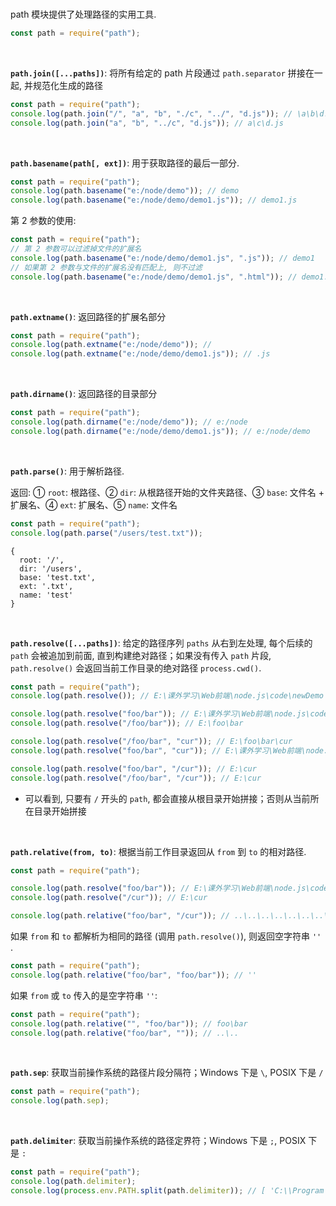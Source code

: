 <br>

path 模块提供了处理路径的实用工具.

```js
const path = require("path");
```

<br>

**`path.join([...paths])`**: 将所有给定的 path 片段通过 `path.separator` 拼接在一起, 并规范化生成的路径

```js
const path = require("path");
console.log(path.join("/", "a", "b", "./c", "../", "d.js")); // \a\b\d.js
console.log(path.join("a", "b", "../c", "d.js")); // a\c\d.js
```

<br>

**`path.basename(path[, ext])`**: 用于获取路径的最后一部分.

```js
const path = require("path");
console.log(path.basename("e:/node/demo")); // demo
console.log(path.basename("e:/node/demo/demo1.js")); // demo1.js
```

第 2 参数的使用:

```js
const path = require("path");
// 第 2 参数可以过滤掉文件的扩展名
console.log(path.basename("e:/node/demo/demo1.js", ".js")); // demo1
// 如果第 2 参数与文件的扩展名没有匹配上, 则不过滤
console.log(path.basename("e:/node/demo/demo1.js", ".html")); // demo1.js
```

<br>

**`path.extname()`**: 返回路径的扩展名部分

```js
const path = require("path");
console.log(path.extname("e:/node/demo")); //
console.log(path.extname("e:/node/demo/demo1.js")); // .js
```

<br>

**`path.dirname()`**: 返回路径的目录部分

```js
const path = require("path");
console.log(path.dirname("e:/node/demo")); // e:/node
console.log(path.dirname("e:/node/demo/demo1.js")); // e:/node/demo
```

<br>

**`path.parse()`**: 用于解析路径.

返回: ① `root`: 根路径、② `dir`: 从根路径开始的文件夹路径、③ `base`: 文件名 + 扩展名、④ `ext`: 扩展名、⑤ `name`: 文件名

```js
const path = require("path");
console.log(path.parse("/users/test.txt"));
```

```
{
  root: '/',
  dir: '/users',
  base: 'test.txt',
  ext: '.txt',
  name: 'test'
}
```

<br>

**`path.resolve([...paths])`**: 给定的路径序列 `paths` 从右到左处理, 每个后续的 `path` 会被追加到前面, 直到构建绝对路径；如果没有传入 `path` 片段, `path.resolve()` 会返回当前工作目录的绝对路径 `process.cwd()`.

```js
const path = require("path");
console.log(path.resolve()); // E:\课外学习\Web前端\node.js\code\newDemo

console.log(path.resolve("foo/bar")); // E:\课外学习\Web前端\node.js\code\newDemo\foo\bar
console.log(path.resolve("/foo/bar")); // E:\foo\bar

console.log(path.resolve("/foo/bar", "cur")); // E:\foo\bar\cur
console.log(path.resolve("foo/bar", "cur")); // E:\课外学习\Web前端\node.js\code\newDemo\foo\bar\cur

console.log(path.resolve("foo/bar", "/cur")); // E:\cur
console.log(path.resolve("/foo/bar", "/cur")); // E:\cur
```

-   可以看到, 只要有 `/` 开头的 `path`, 都会直接从根目录开始拼接；否则从当前所在目录开始拼接

<br>

**`path.relative(from, to)`**: 根据当前工作目录返回从 `from` 到 `to` 的相对路径.

```js
const path = require("path");

console.log(path.resolve("foo/bar")); // E:\课外学习\Web前端\node.js\code\newDemo\foo\bar
console.log(path.resolve("/cur")); // E:\cur

console.log(path.relative("foo/bar", "/cur")); // ..\..\..\..\..\..\..\cur
```

如果 `from` 和 `to` 都解析为相同的路径 (调用 `path.resolve()`), 则返回空字符串 `''` .

```js
const path = require("path");
console.log(path.relative("foo/bar", "foo/bar")); // ''
```

如果 `from` 或 `to` 传入的是空字符串 `''`:

```js
const path = require("path");
console.log(path.relative("", "foo/bar")); // foo\bar
console.log(path.relative("foo/bar", "")); // ..\..
```

<br>

**`path.sep`**: 获取当前操作系统的路径片段分隔符；Windows 下是 `\`, POSIX 下是 `/`

```js
const path = require("path");
console.log(path.sep);
```

<br>

**`path.delimiter`**: 获取当前操作系统的路径定界符；Windows 下是 `;`, POSIX 下是 `:`

```js
const path = require("path");
console.log(path.delimiter);
console.log(process.env.PATH.split(path.delimiter)); // [ 'C:\\Program Files\\nodejs', 'C:\\Program Files\\nodejs\\node_modules\\npm\\bin' ]
```

<br>
